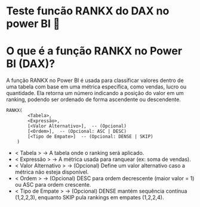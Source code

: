 # Teste funcão RANKX do DAX no power BI :rocket:

# O que é a função RANKX no Power BI (DAX)?

A função RANKX no Power BI é usada para classificar valores dentro de uma tabela com base em uma métrica específica, como vendas, lucro ou quantidade. Ela retorna um número indicando a posição do valor em um ranking, podendo ser ordenado de forma ascendente ou descendente.

```
RANKX(
        <Tabela>,
        <Expressão>,
        [<Valor Alternativo>],  -- (Opcional)
        [<Ordem>],  -- (Opcional: ASC | DESC)
        [<Tipo de Empate>]  -- (Opcional: DENSE | SKIP)
    )

```

- < Tabela > → A tabela onde o ranking será aplicado.
- < Expressão > → A métrica usada para ranquear (ex: soma de vendas).
- < Valor Alternativo > → (Opcional) Define um valor alternativo caso a métrica não esteja disponível.
- < Ordem > → (Opcional) DESC para ordem decrescente (maior valor = 1) ou ASC para ordem crescente.
- < Tipo de Empate > → (Opcional) DENSE mantém sequência contínua (1,2,2,3), enquanto SKIP pula rankings em empates (1,2,2,4).